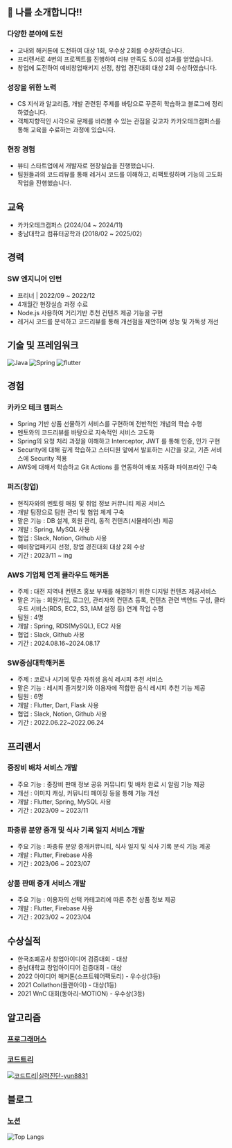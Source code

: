 ## 🚀 나를 소개합니다!!

### 다양한 분야에 도전
- 교내외 해커톤에 도전하여 대상 1회, 우수상 2회를 수상하였습니다.
- 프리랜서로 4번의 프로젝트를 진행하여 리뷰 만족도 5.0의 성과를 얻었습니다.
- 창업에 도전하여 예비창업패키지 선정, 창업 경진대회 대상 2회 수상하였습니다.
### 성장을 위한 노력
- CS 지식과 알고리즘, 개발 관련된 주제를 바탕으로 꾸준히 학습하고 블로그에 정리하였습니다.
- 객체지향적인 시각으로 문제를 바라볼 수 있는 관점을 갖고자 카카오테크캠퍼스를 통해 교육을 수료하는 과정에 있습니다.
### 현장 경험
- 뷰티 스타트업에서 개발자로 현장실습을 진행했습니다.
- 팀원들과의 코드리뷰를 통해 레거시 코드를 이해하고, 리팩토링하며 기능의 고도화 작업을 진행했습니다.

## 교육
- 카카오테크캠퍼스 (2024/04 ~ 2024/11)
- 충남대학교 컴퓨터공학과 (2018/02 ~ 2025/02)

## 경력

### SW 엔지니어 인턴
- 프리너 | 2022/09 ~ 2022/12
- 4개월간 현장실습 과정 수료
- Node.js 사용하여 거리기반 추천 컨텐츠 제공 기능을 구현
- 레거시 코드를 분석하고 코드리뷰를 통해 개선점을 제안하며 성능 및 가독성 개선
  
## 기술 및 프레임워크
![Java](https://img.shields.io/badge/java-%23ED8B00.svg?style=for-the-badge&logo=openjdk&logoColor=white)
![Spring](https://img.shields.io/badge/spring-%236DB33F.svg?style=for-the-badge&logo=spring&logoColor=white)
![flutter](https://img.shields.io/badge/Flutter-02569B?style=for-the-badge&logo=flutter&logoColor=white)

## 경험

### 카카오 테크 캠퍼스
- Spring 기반 상품 선물하기 서비스를 구현하며 전반적인 개념의 학습 수행
- 멘토와의 코드리뷰를 바탕으로 지속적인 서비스 고도화
- Spring의 요청 처리 과정을 이해하고 Interceptor, JWT 를 통해 인증, 인가 구현
- Security에 대해 깊게 학습하고 스터디원 앞에서 발표하는 시간을 갖고, 기존 서비스에 Security 적용
- AWS에 대해서 학습하고 Git Actions 를 연동하여 배포 자동화 파이프라인 구축

### 퍼즈(창업)
- 현직자와의 멘토링 매칭 및 취업 정보 커뮤니티 제공 서비스
- 개발 팀장으로 팀원 관리 및 협업 체계 구축
- 맡은 기능 : DB 설계, 회원 관리, 동적 컨텐츠(시뮬레이션) 제공
- 개발 : Spring, MySQL 사용
- 협업 : Slack, Notion, Github 사용
- 예비창업패키지 선정, 창업 경진대회 대상 2회 수상
- 기간 : 2023/11 ~ ing

### AWS 기업체 연계 클라우드 해커톤
- 주제 : 대전 지역내 컨텐츠 홍보 부재를 해결하기 위한 디지털 컨텐츠 제공서비스
- 맡은 기능 : 회원가입, 로그인, 관리자의 컨텐츠 등록, 컨텐츠 관련 백엔드 구성, 클라우드 서비스(RDS, EC2, S3, IAM 설정 등) 연계 작업 수행
- 팀원 : 4명
- 개발 : Spring, RDS(MySQL), EC2 사용
- 협업 : Slack, Github 사용
- 기간 : 2024.08.16~2024.08.17

### SW중심대학해커톤
- 주제 : 코로나 시기에 맞춘 자취생 음식 레시피 추천 서비스
- 맡은 기능 : 레시피 즐겨찾기와 이용자에 적합한 음식 레시피 추천 기능 제공
- 팀원 : 6명
- 개발 : Flutter, Dart, Flask 사용
- 협업 : Slack, Notion, Github 사용
- 기간 : 2022.06.22~2022.06.24

## 프리랜서
### 중장비 배차 서비스 개발
- 주요 기능 : 중장비 판매 정보 공유 커뮤니티 및 배차 완료 시 알림 기능 제공
- 개선 : 이미지 캐싱, 커뮤니티 페이징 등을 통해 기능 개선
- 개발 : Flutter, Spring, MySQL 사용
- 기간 : 2023/09 ~ 2023/11

### 파충류 분양 중개 및 식사 기록 일지 서비스 개발
- 주요 기능 : 파충류 분양 중개커뮤니티, 식사 일지 및 식사 기록 분석 기능 제공
- 개발 : Flutter, Firebase 사용
- 기간 : 2023/06 ~ 2023/07

### 상품 판매 중개 서비스 개발
- 주요 기능 : 이용자의 선택 카테고리에 따른 추천 상품 정보 제공
- 개발 : Flutter, Firebase 사용
- 기간 : 2023/02 ~ 2023/04

## 수상실적
- 한국조폐공사 창업아이디어 검증대회 - 대상
- 충남대학교 창업아이디어 검증대회 - 대상
- 2022 아이디어 해커톤(소프트웨어팩토리) - 우수상(3등)
- 2021 Collathon(플랜아이) - 대상(1등)
- 2021 WnC 대회(동아리-MOTION) - 우수상(3등)

## 알고리즘
### [프로그래머스](https://github.com/yunjunghun0116/algorithm)
### [코드트리](https://github.com/yunjunghun0116/codetree-TILs/tree/main)
[![코드트리|실력진단-yun8831](https://banner.codetree.ai/v1/banner/yun8831)](https://www.codetree.ai/profiles/yun8831)

## 블로그
### [노션](https://junghun2.notion.site/bfb82e2a19e34500a1fef148252ad502?pvs=74)

![Top Langs](https://github-readme-stats.vercel.app/api/top-langs/?username=yunjunghun0116&layout=compact)

